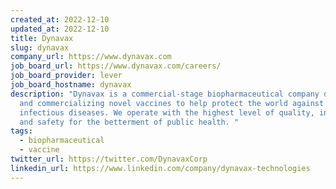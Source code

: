 ```yaml
---
created_at: 2022-12-10
updated_at: 2022-12-10
title: Dynavax
slug: dynavax
company_url: https://www.dynavax.com
job_board_url: https://www.dynavax.com/careers/
job_board_provider: lever
job_board_hostname: dynavax
description: "Dynavax is a commercial-stage biopharmaceutical company developing
  and commercializing novel vaccines to help protect the world against
  infectious diseases. We operate with the highest level of quality, integrity
  and safety for the betterment of public health. "
tags:
  - biopharmaceutical
  - vaccine
twitter_url: https://twitter.com/DynavaxCorp
linkedin_url: https://www.linkedin.com/company/dynavax-technologies
---
```

